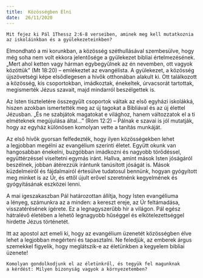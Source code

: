 ```yaml
---
title:  Közösségben Élni
date:  26/11/2020
---
```


`Mit fejez ki Pál 1Thessz 2:6-8 verseiben, aminek meg kell mutatkoznia az iskoláinkban és a gyülekezeteinkben?`

Elmondható a mi korunkban, a közösség széthullásával szembesülve, hogy még soha nem volt ekkora jelentősége a gyülekezet bibliai értelmezésének. „Mert ahol ketten vagy hárman egybegyűlnek az én nevemben, ott vagyok közöttük” (Mt 18:20) – emlékeztet az evangélista. A gyülekezet, a közösség újszövetségi képe elsődlegesen a hívők otthonában alakult ki. Ott találkozott a közösség, kis csoportokban, imádkoztak, énekeltek, úrvacsorát tartottak, megismerték Jézus szavait, majd mindarról beszélgettek is.

Az Isten tiszteletére összegyűlt csoportok váltak az első egyházi iskolákká, hiszen azokban ismertették meg az új tagokat a Bibliával és az új élettel Jézusban. „És ne szabjátok magatokat e világhoz, hanem változzatok el a ti elméteknek megújulása által…” (Róm 12:2) – Pálnak e szavai is jól mutatják, hogy az egyház különösen komolyan vette a tanítás munkáját.

Az első hívők gyorsan felfedezték, hogy ilyen közösségekben lehet a legjobban megélni az evangélium szerinti életet. Együtt okunk van hangosabban énekelni, buzgóbban imádkozni és nagyobb törődéssel, együttérzéssel viseltetni egymás iránt. Hallva, amint mások Isten jóságáról beszélnek, jobban átérezzük irántunk tanúsított jóságát is. Mások küzdelmeiről és fájdalmairól értesülve tudatosul bennünk, hogyan gyógyított meg minket is az Úr, és ettől újult erővel szeretnénk kegyelmének és gyógyításának eszközei lenni.

A mai igeszakaszban Pál határozottan állítja, hogy Isten evangéliuma a lényeg, számunkra az a minden: a kereszt ereje, az Úr feltámadása, visszatérésének ígérete. Ez a legnagyszerűbb hír a világon. Pál egész hátralévő életében a lehető legnagyobb hűséggel és elkötelezettséggel hirdette Jézus történetét.

Itt az apostol azt emeli ki, hogy az evangélium üzenetét közösségben élve lehet a legjobban megérteni és tapasztalni. Ne feledjük, az emberek árgus szemekkel figyelik, hogy meglátszik-e az életünkben a kegyelem bibliai üzenete!

`Komolyan gondolkodjunk el az életünkről, és tegyük fel magunknak a kérdést: Milyen bizonyság vagyok a környezetemben?`